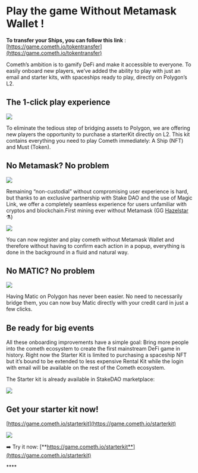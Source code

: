# Play the game Without Metamask Wallet !

**To transfer your Ships, you can follow this link** : [https://game.cometh.io/tokentransfer](https://game.cometh.io/tokentransfer)

Cometh’s ambition is to gamify DeFi and make it accessible to everyone. To easily onboard new players, we’ve added the ability to play with just an email and starter kits, with spaceships ready to play, directly on Polygon’s L2.

## The 1-click play experience <a id="95ba"></a>

![](https://miro.medium.com/max/1600/0*qEfcD93IFtmKuXXI)

To eliminate the tedious step of bridging assets to Polygon, we are offering new players the opportunity to purchase a starterKit directly on L2. This kit contains everything you need to play Cometh immediately: A Ship \(NFT\) and Must \(Token\).

## No Metamask? No problem <a id="5232"></a>

![](https://miro.medium.com/max/1600/0*YMoM3j5eNg1wmI4l)

Remaining “non-custodial” without compromising user experience is hard, but thanks to an exclusive partnership with Stake DAO and the use of Magic Link, we offer a completely seamless experience for users unfamiliar with cryptos and blockchain.First mining ever without Metamask \(GG [Hazelstar](https://medium.com/u/c9959e51e5c1?source=post_page-----9268b121ae1d--------------------------------) ⚗️\)

![](https://miro.medium.com/max/1706/1*NsVXyfLpAPvtftQR0ilPwQ.gif)

You can now register and play cometh without Metamask Wallet and therefore without having to confirm each action in a popup, everything is done in the background in a fluid and natural way.

## No MATIC? No problem <a id="b479"></a>

![](https://miro.medium.com/max/1600/0*auN2BCs_v0PqT_AG)

Having Matic on Polygon has never been easier. No need to necessarily bridge them, you can now buy Matic directly with your credit card in just a few clicks.

## Be ready for big events <a id="cdeb"></a>

All these onboarding improvements have a simple goal: Bring more people into the cometh ecosystem to create the first mainstream DeFi game in history. Right now the Starter Kit is limited to purchasing a spaceship NFT but it’s bound to be extended to less expensive Rental Kit while the login with email will be available on the rest of the Cometh ecosystem.

The Starter kit is already available in StakeDAO marketplace:

![](https://miro.medium.com/max/911/0*saUSXD8SXEwusUIY)

## Get your starter kit now! <a id="a25c"></a>

[https://game.cometh.io/starterkit](https://game.cometh.io/starterkit)

![](https://miro.medium.com/max/776/0*bVVH5aHIG_WprhKI)

➡️ Try it now: [**https://game.cometh.io/starterkit**](https://game.cometh.io/starterkit)

\*\*\*\*

